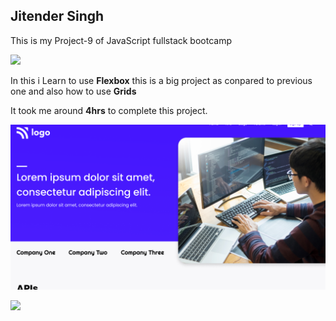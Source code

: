 ## Jitender Singh

This is my Project-9 of JavaScript fullstack bootcamp 

![](https://img.shields.io/badge/Technologies--used-Html%20Css-red)

In this i Learn to use **Flexbox** this is a big project as conpared to previous one and also how to use **Grids** 

It took me around **4hrs** to complete this project.



![](./thumbnail.png)

![](https://img.shields.io/badge/Hitesh%20choudhary-Learn%20code%20online-yellowgreen)